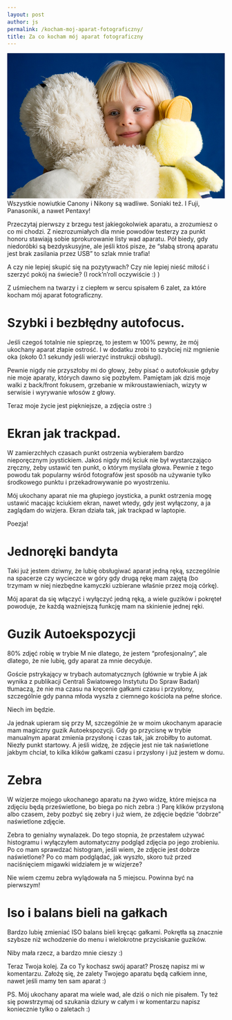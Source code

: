 ```yaml
---
layout: post
author: js
permalink: /kocham-moj-aparat-fotograficzny/
title: Za co kocham mój aparat fotograficzny
---
```

![Pies i dziewczynka](/assets/img/08-08-14-117.jpg)
Wszystkie nowiutkie Canony i Nikony są wadliwe. Soniaki też. I Fuji, Panasoniki, a nawet Pentaxy!

Przeczytaj pierwszy z brzegu test jakiegokolwiek aparatu, a zrozumiesz o co mi chodzi. Z niezrozumiałych dla mnie powodów testerzy za punkt honoru stawiają sobie sprokurowanie listy wad aparatu. Pół biedy, gdy niedoróbki są bezdyskusyjne, ale jeśli ktoś pisze, że “słabą stroną aparatu jest brak zasilania przez USB” to szlak mnie trafia!

A czy nie lepiej skupić się na pozytywach? Czy nie lepiej nieść miłość i szerzyć pokój na świecie? (I rock’n’roll oczywiście :) )

Z uśmiechem na twarzy i z ciepłem w sercu spisałem 6 zalet, za które kocham mój aparat fotograficzny.

# Szybki i bezbłędny autofocus.
Jeśli czegoś totalnie nie spieprzę, to jestem w 100% pewny, że mój ukochany aparat złapie ostrość. I w dodatku zrobi to szybciej niż mgnienie oka (około 0.1 sekundy jeśli wierzyć instrukcji obsługi).

Pewnie nigdy nie przyszłoby mi do głowy, żeby pisać o autofokusie gdyby nie moje aparaty, których dawno się pozbyłem. Pamiętam jak dziś moje walki z back/front fokusem, grzebanie w mikroustawieniach, wizyty w serwisie i wyrywanie włosów z głowy.

Teraz moje życie jest piękniejsze, a zdjęcia ostre :)

# Ekran jak trackpad.
W zamierzchłych czasach punkt ostrzenia wybierałem bardzo nieporęcznym joystickiem. Jakoś nigdy mój kciuk nie był wystarczająco zręczny, żeby ustawić ten punkt, o którym myślała głowa. Pewnie z tego powodu tak popularny wśród fotografów jest sposób na używanie tylko środkowego punktu i przekadrowywanie po wyostrzeniu.

Mój ukochany aparat nie ma głupiego joysticka, a punkt ostrzenia mogę ustawić macając kciukiem ekran, nawet wtedy, gdy jest wyłączony, a ja zaglądam do wizjera. Ekran działa tak, jak trackpad w laptopie.

Poezja!

# Jednoręki bandyta
Taki już jestem dziwny, że lubię obsługiwać aparat jedną ręką, szczególnie na spacerze czy wycieczce w góry gdy drugą rękę mam zajętą (bo trzymam w niej niezbędne kamyczki uzbierane właśnie przez moją córkę).

Mój aparat da się włączyć i wyłączyć jedną ręką, a wiele guzików i pokręteł powoduje, że każdą ważniejszą funkcję mam na skinienie jednej ręki.

# Guzik Autoekspozycji
80% zdjęć robię w trybie M nie dlatego, że jestem “profesjonalny”, ale dlatego, że nie lubię, gdy aparat za mnie decyduje.

Goście pstrykający w trybach automatycznych (głównie w trybie A jak wynika z publikacji Centrali Światowego Instytutu Do Spraw Badań) tłumaczą, że nie ma czasu na kręcenie gałkami czasu i przysłony, szczególnie gdy panna młoda wyszła z ciemnego kościoła na pełne słońce.

Niech im będzie.

Ja jednak upieram się przy M, szczególnie że w moim ukochanym aparacie mam magiczny guzik Autoekspozycji. Gdy go przycisnę w trybie manualnym aparat zmienia przysłonę i czas tak, jak zrobiłby to automat. Niezły punkt startowy. A jeśli widzę, że zdjęcie jest nie tak naświetlone jakbym chciał, to kilka klików gałkami czasu i przysłony i już jestem w domu.

# Zebra
W wizjerze mojego ukochanego aparatu na żywo widzę, które miejsca na zdjęciu będą prześwietlone, bo biega po nich zebra :) Parę klików przysłoną albo czasem, żeby pozbyć się zebry i już wiem, że zdjęcie będzie “dobrze” naświetlone zdjęcie.

Zebra to genialny wynalazek. Do tego stopnia, że przestałem używać histogramu i wyłączyłem automatyczny podgląd zdjęcia po jego zrobieniu. Po co mam sprawdzać histogram, jeśli wiem, że zdjęcie jest dobrze naświetlone? Po co mam podglądać, jak wyszło, skoro tuż przed naciśnięciem migawki widziałem je w wizjerze?

Nie wiem czemu zebra wylądowała na 5 miejscu. Powinna być na pierwszym!

# Iso i balans bieli na gałkach
Bardzo lubię zmieniać ISO balans bieli kręcąc gałkami. Pokrętła są znacznie szybsze niż wchodzenie do menu i wielokrotne przyciskanie guzików.

Niby mała rzecz, a bardzo mnie cieszy :)

Teraz Twoja kolej. Za co Ty kochasz swój aparat? Proszę napisz mi w komentarzu. Założę się, że zalety Twojego aparatu będą całkiem inne, nawet jeśli mamy ten sam aparat :)

PS. Mój ukochany aparat ma wiele wad, ale dziś o nich nie pisałem. Ty też się powstrzymaj od szukania dziury w całym i w komentarzu napisz koniecznie tylko o zaletach :)